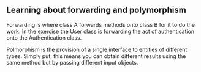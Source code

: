 ## Learning about forwarding and polymorphism

Forwarding is where class A forwards methods onto class B for it to do the work. In the exercise the User class is forwarding the act of authentication onto the Authentication class.

Polmorphism is the provision of a single interface to entities of different types. Simply put, this means you can obtain different results using the same method but by passing different input objects.
